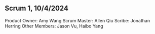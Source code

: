 ## Scrum 1, 10/4/2024

Product Owner: Amy Wang
Scrum Master: Allen Qiu
Scribe: Jonathan Herring
Other Members: Jason Vu, Haibo Yang
